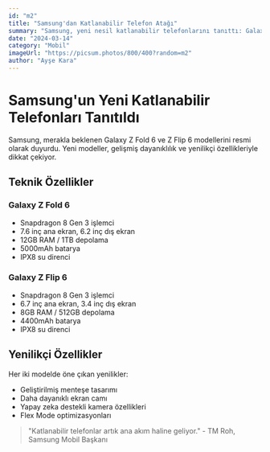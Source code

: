 ```yaml
---
id: "m2"
title: "Samsung'dan Katlanabilir Telefon Atağı"
summary: "Samsung, yeni nesil katlanabilir telefonlarını tanıttı: Galaxy Z Fold 6 ve Z Flip 6"
date: "2024-03-14"
category: "Mobil"
imageUrl: "https://picsum.photos/800/400?random=m2"
author: "Ayşe Kara"
---
```


# Samsung'un Yeni Katlanabilir Telefonları Tanıtıldı

Samsung, merakla beklenen Galaxy Z Fold 6 ve Z Flip 6 modellerini resmi olarak duyurdu. Yeni modeller, gelişmiş dayanıklılık ve yenilikçi özellikleriyle dikkat çekiyor.

## Teknik Özellikler

### Galaxy Z Fold 6
- Snapdragon 8 Gen 3 işlemci
- 7.6 inç ana ekran, 6.2 inç dış ekran
- 12GB RAM / 1TB depolama
- 5000mAh batarya
- IPX8 su direnci

### Galaxy Z Flip 6
- Snapdragon 8 Gen 3 işlemci
- 6.7 inç ana ekran, 3.4 inç dış ekran
- 8GB RAM / 512GB depolama
- 4400mAh batarya
- IPX8 su direnci

## Yenilikçi Özellikler

Her iki modelde öne çıkan yenilikler:
- Geliştirilmiş menteşe tasarımı
- Daha dayanıklı ekran camı
- Yapay zeka destekli kamera özellikleri
- Flex Mode optimizasyonları

> "Katlanabilir telefonlar artık ana akım haline geliyor." - TM Roh, Samsung Mobil Başkanı 